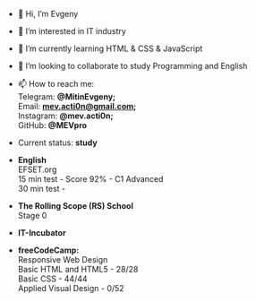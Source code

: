 - 👋 Hi, I’m Evgeny
- 👀 I’m interested in IT industry
- 🌱 I’m currently learning HTML & CSS & JavaScript
- 💞️ I’m looking to collaborate to study Programming and English
- 📫 How to reach me: 
<br>Telegram: <strong>@MitinEvgeny;</strong>
<br>Email: <strong>mev.acti0n@gmail.com;</strong>
<br>Instagram: <strong>@mev.acti0n;</strong>
<br>GitHub: <strong>@MEVpro</strong>

- Current status: <strong>study</strong>

- <strong>English</strong>
    <br>EFSET.org 
    <br>15 min test - Score 92% - C1 Advanced
    <br>30 min test - 

- <strong>The Rolling Scope (RS) School</strong>
    <br>Stage 0

- <strong>IT-Incubator</strong>

- <strong>freeCodeCamp:</strong>
    <br>Responsive Web Design
        <br>Basic HTML and HTML5 - 28/28
        <br>Basic CSS - 44/44
        <br>Applied Visual Design - 0/52
